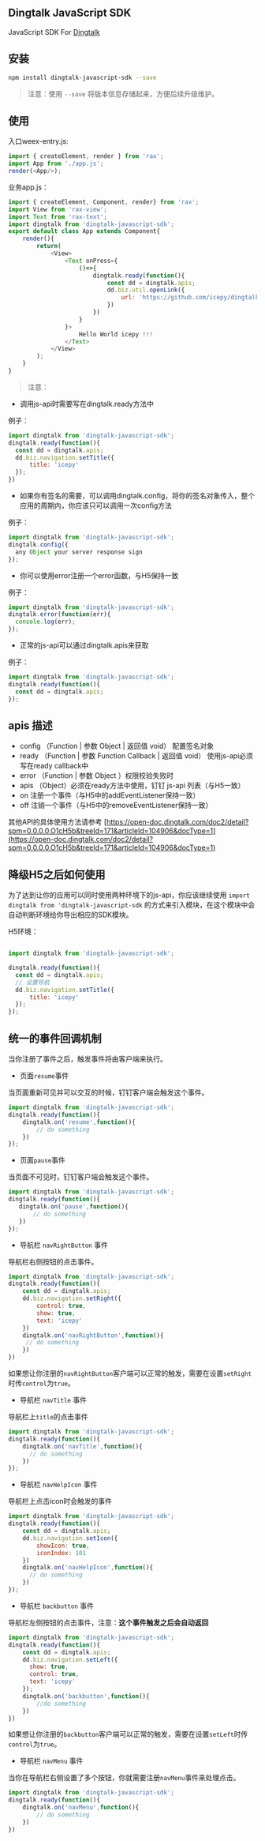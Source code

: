 ## Dingtalk JavaScript SDK

JavaScript SDK For [Dingtalk](https://www.dingtalk.com)

## 安装

```bash
npm install dingtalk-javascript-sdk --save
```

> 注意：使用 `--save` 将版本信息存储起来，方便后续升级维护。

## 使用

入口weex-entry.js:

```JavaScript
import { createElement, render } from 'rax';
import App from './app.js';
render(<App/>);
```

业务app.js：

```JavaScript
import { createElement, Component, render} from 'rax';
import View from 'rax-view';
import Text from 'rax-text';
import dingtalk from 'dingtalk-javascript-sdk';
export default class App extends Component{
	render(){
		return(
			<View>
				<Text onPress={
					()=>{
						dingtalk.ready(function(){
							const dd = dingtalk.apis;
							dd.biz.util.openLink({
								url: 'https://github.com/icepy/dingtalk-javascript-sdk'
							})
						})
					}
				}>
					Hello World icepy !!!
				</Text>
			</View>
		);
	}
}
```

> 注意：

* 调用js-api时需要写在dingtalk.ready方法中

例子：

```JavaScript
import dingtalk from 'dingtalk-javascript-sdk';
dingtalk.ready(function(){
  const dd = dingtalk.apis;
  dd.biz.navigation.setTitle({
      title: 'icepy'
  });
})
```

* 如果你有签名的需要，可以调用dingtalk.config，将你的签名对象传入，整个应用的周期内，你应该只可以调用一次config方法

例子：

```JavaScript
import dingtalk from 'dingtalk-javascript-sdk';
dingtalk.config({
  any Object your server response sign
});
```

* 你可以使用error注册一个error函数，与H5保持一致

例子：

```JavaScript
import dingtalk from 'dingtalk-javascript-sdk';
dingtalk.error(function(err){
  console.log(err);
});
```

* 正常的js-api可以通过dingtalk.apis来获取

例子：

```JavaScript
import dingtalk from 'dingtalk-javascript-sdk';
dingtalk.ready(function(){
  const dd = dingtalk.apis;
});
```

## apis 描述

* config （Function | 参数 Object | 返回值 void） 配置签名对象
* ready （Function | 参数 Function Callback | 返回值 void） 使用js-api必须写在ready callback中
* error （Function | 参数 Object ）权限校验失败时
* apis （Object）必须在ready方法中使用，钉钉 js-api 列表（与H5一致）
* on 注册一个事件（与H5中的addEventListener保持一致）
* off 注销一个事件（与H5中的removeEventListener保持一致）

其他API的具体使用方法请参考 [https://open-doc.dingtalk.com/doc2/detail?spm=0.0.0.0.O1cH5b&treeId=171&articleId=104906&docType=1](https://open-doc.dingtalk.com/doc2/detail?spm=0.0.0.0.O1cH5b&treeId=171&articleId=104906&docType=1)

## 降级H5之后如何使用

为了达到让你的应用可以同时使用两种环境下的js-api，你应该继续使用 `import dingtalk from 'dingtalk-javascript-sdk` 的方式来引入模块，在这个模块中会自动判断环境给你导出相应的SDK模块。

H5环境：

```JavaScript

import dingtalk from 'dingtalk-javascript-sdk';

dingtalk.ready(function(){
  const dd = dingtalk.apis;
  // 设置导航
  dd.biz.navigation.setTitle({
      title: 'icepy'
  });
});

```

## 统一的事件回调机制

当你注册了事件之后，触发事件将由客户端来执行。

- 页面`resume`事件

当页面重新可见并可以交互的时候，钉钉客户端会触发这个事件。

```JavaScript
import dingtalk from 'dingtalk-javascript-sdk';
dingtalk.ready(function(){
	dingtalk.on('resume',function(){
		// do something
	})
});
```

- 页面`pause`事件

当页面不可见时，钉钉客户端会触发这个事件。

```JavaScript
import dingtalk from 'dingtalk-javascript-sdk';
dingtalk.ready(function(){
   dingtalk.on('pause',function(){
       // do something
   })
});
```

- 导航栏 `navRightButton` 事件

导航栏右侧按钮的点击事件。

```JavaScript
import dingtalk from 'dingtalk-javascript-sdk';
dingtalk.ready(function(){
	const dd = dingtalk.apis;
	dd.biz.navigation.setRight({
		control: true,
		show: true,
		text: 'icepy'
	})
	dingtalk.on('navRightButton',function(){
	 // do something
	})
})
```
如果想让你注册的`navRightButton`客户端可以正常的触发，需要在设置`setRight`时传`control`为`true`。

- 导航栏 `navTitle` 事件

导航栏上`title`的点击事件

```JavaScript
import dingtalk from 'dingtalk-javascript-sdk';
dingtalk.ready(function(){
	dingtalk.on('navTitle',function(){
	  // do something
	})
});
```

- 导航栏 `navHelpIcon` 事件

导航栏上点击icon时会触发的事件

```JavaScript
import dingtalk from 'dingtalk-javascript-sdk';
dingtalk.ready(function(){
	const dd = dingtalk.apis;
	dd.biz.navigation.setIcon({
		showIcon: true,
		iconIndex: 101
	})
	dingtalk.on('navHelpIcon',function(){
	  // do something
	})
});
```

- 导航栏 `backbutton` 事件

导航栏左侧按钮的点击事件，注意：**这个事件触发之后会自动返回**

```JavaScript
import dingtalk from 'dingtalk-javascript-sdk';
dingtalk.ready(function(){
	const dd = dingtalk.apis;
	dd.biz.navigation.setLeft({
	  show: true,
	  control: true,
	  text: 'icepy'
	});
	dingtalk.on('backbutton',function(){
		//do something
	})
})
```
如果想让你注册的`backbutton`客户端可以正常的触发，需要在设置`setLeft`时传`control`为`true`。

- 导航栏 `navMenu` 事件

当你在导航栏右侧设置了多个按钮，你就需要注册`navMenu`事件来处理点击。

```JavaScript
import dingtalk from 'dingtalk-javascript-sdk';
dingtalk.ready(function(){
	dingtalk.on('navMenu',function(){
		// do something
	})
})
```
